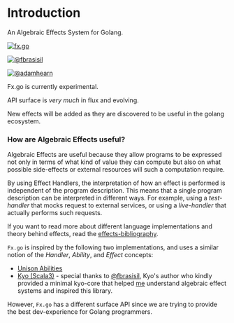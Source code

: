 # Introduction

An Algebraic Effects System for Golang.

[![fx.go](https://github-readme-stats.vercel.app/api/pin/?username=vic&repo=fx.go&show_owner=true&theme=shades-of-purple)](https://github.com/vic/fx.go)

[![@fbrasisil](https://github.com/user-attachments/assets/80ba3f67-fcb6-40ff-aae6-dea441e35f3c)](https://x.com/fbrasisil/status/1922659949416493342)

[![@adamhearn](https://github.com/user-attachments/assets/71044f9c-4e58-4c69-b7b8-2a4d318cfeda)](https://x.com/adamhearn_/status/1922690627273208106)

<div class="warning">
Fx.go is currently experimental. 

API surface is *very much* in flux and evolving.

New effects will be added as they are discovered to be useful in the golang ecosystem.
</div>


### How are Algebraic Effects useful?

Algebraic Effects are useful because they allow programs to
be expressed not only in terms of what kind of value they can
compute but also on what possible side-effects or external resources will such a computation require.

By using Effect Handlers, the interpretation of how an effect is performed is independent of the program description. This means that a single program description can be interpreted in different ways. For example, using a *test-handler* that mocks request to external services, or using a *live-handler* that actually performs such requests.

If you want to read more about different language implementations and theory behind effects, read the [effects-bibliography](https://github.com/yallop/effects-bibliography).

`Fx.go` is inspired by the following two implementations, and uses a similar notion of the _Handler_, _Ability_, and _Effect_ concepts:

- [Unison Abilities](https://www.unison-lang.org/docs/language-reference/abilities-and-ability-handlers/)
- [Kyo (Scala3)](https://github.com/getkyo/kyo/) - special thanks to [@fbrasisil](https://x.com/fbrasisil), Kyo's author who kindly provided a minimal kyo-core that helped [me](https://x.com/oeiuwq) understand algebraic effect systems and inspired this library.


However, `Fx.go` has a different surface API since we are trying to provide the best dev-experience for Golang programmers.